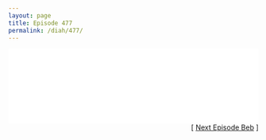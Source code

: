 ```yaml
---
layout: page
title: Episode 477
permalink: /diah/477/
---
```


<iframe allowfullscreen="true" frameborder="0" style="width:100%;" marginheight="0" marginwidth="0" mozallowfullscreen="true" scrolling="NO" src="//gdriveplayer.us/embed2.php?link=Sc8DPwfetuXlALcP6577JQBJbS3dgKoKYuS9vWCHzOICaeFKCt%252BUM%252FAZ%252F3v2oKgIodPoYZLduZnM%252F6e23tXhR2dYrnaAalMj8tho%252Bl9Yt93lQw8uJ7%252BwLmVoohPuWD%252FfTPlUN%252FbZtCC%252FPk%252BpgoCtJruRd9BI5qq1Y1gaFOpIkuZY3OypbT2az0BVVMm2Jsv5ZV3dwNFxaWIUFWxxfNW8u8&amp;no_adult=yes" webkitallowfullscreen="true"></iframe>

<div align="right">[ <a href="/diah/478/">Next Episode Beb</a> ]</div>

